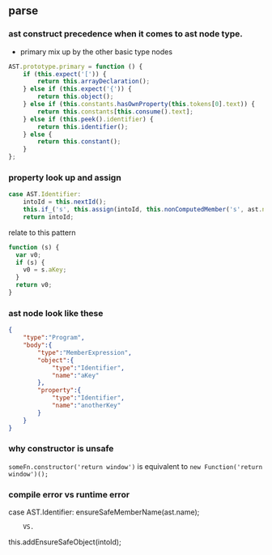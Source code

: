 ## parse
### ast construct precedence when it comes to ast node type.
- primary mix up by the other basic type nodes
```js
AST.prototype.primary = function () {  
    if (this.expect('[')) {
        return this.arrayDeclaration();
    } else if (this.expect('{')) {
        return this.object();
    } else if (this.constants.hasOwnProperty(this.tokens[0].text)) {
        return this.constants[this.consume().text];
    } else if (this.peek().identifier) {
        return this.identifier();
    } else {
        return this.constant();
    }
};
```
### property look up and assign
```js
case AST.Identifier:
    intoId = this.nextId();
    this.if_('s', this.assign(intoId, this.nonComputedMember('s', ast.name)));
    return intoId;
```
relate to this pattern
```js
function (s) {
  var v0;
  if (s) {
    v0 = s.aKey;
  }
  return v0;
}
```

### ast node look like these
```json
{
    "type":"Program",
    "body":{
        "type":"MemberExpression",
        "object":{
            "type":"Identifier",
            "name":"aKey"
        },
        "property":{
            "type":"Identifier",
            "name":"anotherKey"
        }
    }
}
```

### why constructor is unsafe
`someFn.constructor('return window')` is equivalent to 
`new Function('return window')();` 

### compile error vs runtime error
case AST.Identifier:
        ensureSafeMemberName(ast.name);
        
        VS.
        
this.addEnsureSafeObject(intoId);